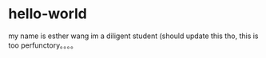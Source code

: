 # hello-world
my name is esther wang
im a diligent student
          (should update this tho, this is too perfunctory。。。。
